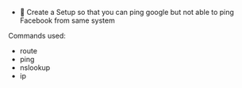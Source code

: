 - 🔰 Create a Setup so that you can ping google  but not able to ping Facebook from same system

Commands used:

- route 
- ping
- nslookup
- ip


